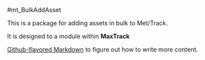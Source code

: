 #mt_BulkAddAsset

This is a package for adding assets in bulk to Met/Track.

It is designed to a module within __MaxTrack__

[Github-flavored Markdown](https://guides.github.com/features/mastering-markdown/)
to figure out how to write more content.